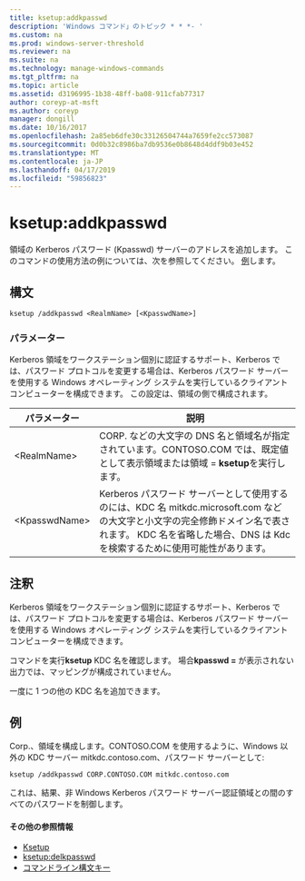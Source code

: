 ```yaml
---
title: ksetup:addkpasswd
description: 'Windows コマンド」のトピック * * *- '
ms.custom: na
ms.prod: windows-server-threshold
ms.reviewer: na
ms.suite: na
ms.technology: manage-windows-commands
ms.tgt_pltfrm: na
ms.topic: article
ms.assetid: d3196995-1b38-48ff-ba08-911cfab77317
author: coreyp-at-msft
ms.author: coreyp
manager: dongill
ms.date: 10/16/2017
ms.openlocfilehash: 2a85eb6dfe30c33126504744a7659fe2cc573087
ms.sourcegitcommit: 0d0b32c8986ba7db9536e0b8648d4ddf9b03e452
ms.translationtype: MT
ms.contentlocale: ja-JP
ms.lasthandoff: 04/17/2019
ms.locfileid: "59856823"
---
```

# <a name="ksetupaddkpasswd"></a>ksetup:addkpasswd



領域の Kerberos パスワード (Kpasswd) サーバーのアドレスを追加します。 このコマンドの使用方法の例については、次を参照してください。 [例](#BKMK_Examples)します。

## <a name="syntax"></a>構文

```
ksetup /addkpasswd <RealmName> [<KpasswdName>]
```

### <a name="parameters"></a>パラメーター

Kerberos 領域をワークステーション個別に認証するサポート、Kerberos では、パスワード プロトコルを変更する場合は、Kerberos パスワード サーバーを使用する Windows オペレーティング システムを実行しているクライアント コンピューターを構成できます。 この設定は、領域の側で構成されます。

|パラメーター|説明|
|---------|-----------|
|\<RealmName>|CORP. などの大文字の DNS 名と領域名が指定されています。CONTOSO.COM では、既定値として表示領域または領域 = **ksetup**を実行します。|
|\<KpasswdName>|Kerberos パスワード サーバーとして使用するのには、KDC 名 mitkdc.microsoft.com などの大文字と小文字の完全修飾ドメイン名で表されます。 KDC 名を省略した場合、DNS は Kdc を検索するために使用可能性があります。|

## <a name="remarks"></a>注釈

Kerberos 領域をワークステーション個別に認証するサポート、Kerberos では、パスワード プロトコルを変更する場合は、Kerberos パスワード サーバーを使用する Windows オペレーティング システムを実行しているクライアント コンピューターを構成できます。

コマンドを実行**ksetup** KDC 名を確認します。 場合**kpasswd =** が表示されない出力では、マッピングが構成されていません。

一度に 1 つの他の KDC 名を追加できます。

## <a name="BKMK_Examples"></a>例

Corp.、領域を構成します。CONTOSO.COM を使用するように、Windows 以外の KDC サーバー mitkdc.contoso.com、パスワード サーバーとして:
```
ksetup /addkpasswd CORP.CONTOSO.COM mitkdc.contoso.com
```
これは、結果、非 Windows Kerberos パスワード サーバー認証領域との間のすべてのパスワードを制御します。

#### <a name="additional-references"></a>その他の参照情報

-   [Ksetup](ksetup.md)
-   [ksetup:delkpasswd](ksetup-delkpasswd.md)
-   [コマンドライン構文キー](command-line-syntax-key.md)